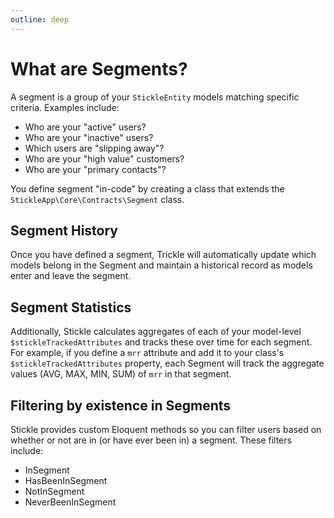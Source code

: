 ```yaml
---
outline: deep
---
```


# What are Segments?

A segment is a group of your `StickleEntity` models matching specific criteria. Examples include:

-   Who are your "active" users?
-   Who are your "inactive" users?
-   Which users are "slipping away"?
-   Who are your "high value" customers?
-   Who are your "primary contacts"?

You define segment "in-code" by creating a class that extends the `StickleApp\Core\Contracts\Segment` class.

## Segment History

Once you have defined a segment, Trickle will automatically update which models belong in the Segment and maintain a historical record as models enter and leave the segment.

## Segment Statistics

Additionally, Stickle calculates aggregates of each of your model-level `$stickleTrackedAttributes` and tracks these over time for each segment. For example, if you define a `mrr` attribute and add it to your class's `$stickleTrackedAttributes` property, each Segment will track the aggregate values (AVG, MAX, MIN, SUM) of `mrr` in that segment.

## Filtering by existence in Segments

Stickle provides custom Eloquent methods so you can filter users based on whether or not are in (or have ever been in) a segment. These filters include:

-   InSegment
-   HasBeenInSegment
-   NotInSegment
-   NeverBeenInSegment
